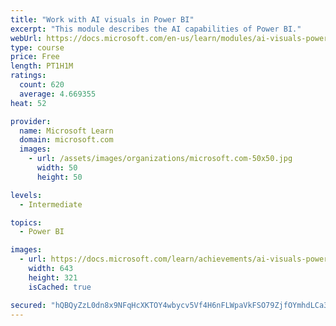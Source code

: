 ```yaml
---
title: "Work with AI visuals in Power BI"
excerpt: "This module describes the AI capabilities of Power BI."
webUrl: https://docs.microsoft.com/en-us/learn/modules/ai-visuals-power-bi/
type: course
price: Free
length: PT1H1M
ratings:
  count: 620
  average: 4.669355
heat: 52

provider:
  name: Microsoft Learn
  domain: microsoft.com
  images:
    - url: /assets/images/organizations/microsoft.com-50x50.jpg
      width: 50
      height: 50

levels:
  - Intermediate

topics:
  - Power BI

images:
  - url: https://docs.microsoft.com/learn/achievements/ai-visuals-power-bi-social.png
    width: 643
    height: 321
    isCached: true

secured: "hQBQyZzL0dn8x9NFqHcXKTOY4wbycv5Vf4H6nFLWpaVkFSO79ZjfOYmhdLCa3eYt5HvLSqEE/uuYvjQkPrlmHCB+Hr0qe4Vh/K7jQK2YmYVqC6iBhz0fChO+nMz7n5R3imLJIdFdlOV4UoxwOAH2PQi2/NVe8raOpFV4Rie+nmkDdi40WwLkr+1FDMegB8Y1lIAL5HJA8Z6cGuR0IAIJ7V/ef0rtpezc7u/R7RPoA9aYNZXXJ+Qd2UBmzpAVN8L3fID3eaBOPj5yifZFI59k9KcPVmEXzugSzmy9OtkuOmdHQgLUZzkLIlEWOA97PUXdjxLrDqk1Bt9tVcYcTmpK5BAwPptonBXw3tMVSzYRqos/MN8Lc5rJCeKvKfkXeuUmWwo0PWigpoGD5oc2dqHYbcjyPJsNCemYCvVg1duvf5c=;Vx1ymsqAZgsm2ySNRWS73g=="
---
```


